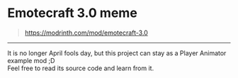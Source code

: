 # Emotecraft 3.0 meme  
> https://modrinth.com/mod/emotecraft-3.0  

---

It is no longer April fools day, but this project can stay as a Player Animator example mod ;D  
Feel free to read its source code and learn from it.

